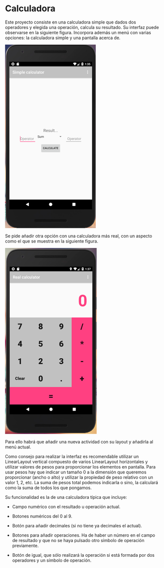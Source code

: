 # Calculadora



Este proyecto consiste en una calculadora simple que dados dos operadores y elegida una operación, calcula su resultado. Su interfaz puede observarse en la siguiente figura. Incorpora además un menú con varias opciones: la calculadora simple y una pantalla acerca de.



![](PantallaInicial.png)



Se pide añadir otra opción con una calculadora más real, con un aspecto como el que se muestra en la siguiente figura.



![](PantallaFinal.png)



Para ello habrá que añadir una nueva actividad con su layout y añadirla al menú actual.

Como consejo para realizar la interfaz es recomendable utilizar un LinearLayout vertical compuesto de varios LinearLayout horizontales y utilizar valores de pesos para proporcionar los elementos en pantalla. Para usar pesos hay que indicar un tamaño 0 a la dimensión que queremos proporcionar (ancho o alto) y utilizar la propiedad de peso relativo con un valor 1, 2, etc. La suma de pesos total podemos indicarla o sino, la calculará como la suma de todos los que pongamos.

Su funcionalidad es la de una calculadora típica que incluye:

- Campo numérico con el resultado u operación actual.

- Botones numéricos del 0 al 9.

- Botón para añadir decimales (si no tiene ya decimales el actual).

- Botones para añadir operaciones. Ha de haber un número en el campo de resultado y que no se haya pulsado otro símbolo de operación previamente.

- Botón de igual, que sólo realizará la operación si está formada por dos operadores y un símbolo de operación.
